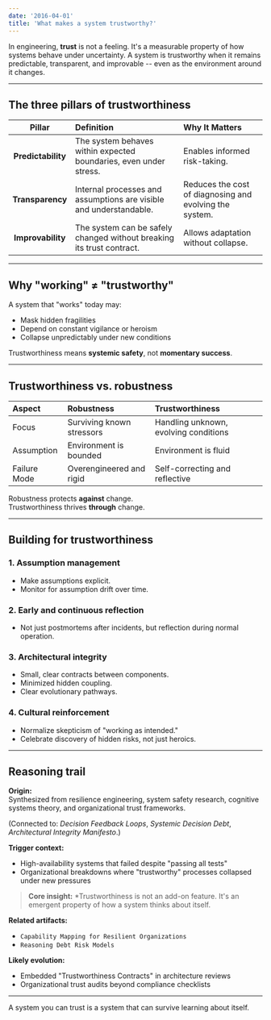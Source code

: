 ```yaml
---
date: '2016-04-01'
title: 'What makes a system trustworthy?'
---
```


In engineering, **trust** is not a feeling. It's a measurable property of how systems behave under uncertainty. A system is trustworthy when it remains predictable, transparent, and improvable -- even as the environment around it changes.

---

## The three pillars of trustworthiness

| Pillar | Definition | Why It Matters |
|:------:|:------------|:---------------|
| **Predictability** | The system behaves within expected boundaries, even under stress. | Enables informed risk-taking. |
| **Transparency** | Internal processes and assumptions are visible and understandable. | Reduces the cost of diagnosing and evolving the system. |
| **Improvability** | The system can be safely changed without breaking its trust contract. | Allows adaptation without collapse. |

---

## Why "working" ≠ "trustworthy"

A system that "works" today may:

- Mask hidden fragilities
- Depend on constant vigilance or heroism
- Collapse unpredictably under new conditions

Trustworthiness means **systemic safety**, not **momentary success**.

---

## Trustworthiness vs. robustness

| Aspect | Robustness | Trustworthiness |
|:-------|:-----------|:----------------|
| Focus | Surviving known stressors | Handling unknown, evolving conditions |
| Assumption | Environment is bounded | Environment is fluid |
| Failure Mode | Overengineered and rigid | Self-correcting and reflective |

Robustness protects **against** change.  
Trustworthiness thrives **through** change.

---

## Building for trustworthiness

### 1. **Assumption management**

- Make assumptions explicit.
- Monitor for assumption drift over time.

### 2. **Early and continuous reflection**

- Not just postmortems after incidents, but reflection during normal operation.

### 3. **Architectural integrity**

- Small, clear contracts between components.
- Minimized hidden coupling.
- Clear evolutionary pathways.

### 4. **Cultural reinforcement**

- Normalize skepticism of "working as intended."
- Celebrate discovery of hidden risks, not just heroics.

---

## Reasoning trail

**Origin:**  
Synthesized from resilience engineering, system safety research, cognitive systems theory, and organizational trust frameworks.

(Connected to: *Decision Feedback Loops*, *Systemic Decision Debt*, *Architectural Integrity Manifesto*.)

**Trigger context:**  
- High-availability systems that failed despite "passing all tests"
- Organizational breakdowns where "trustworthy" processes collapsed under new pressures

> **Core insight:** *Trustworthiness is not an add-on feature. It's an emergent property of how a system thinks about itself.

**Related artifacts:**  
- `Capability Mapping for Resilient Organizations`  
- `Reasoning Debt Risk Models`

**Likely evolution:**  
- Embedded "Trustworthiness Contracts" in architecture reviews  
- Organizational trust audits beyond compliance checklists

---

A system you can trust is a system that can survive learning about itself.
